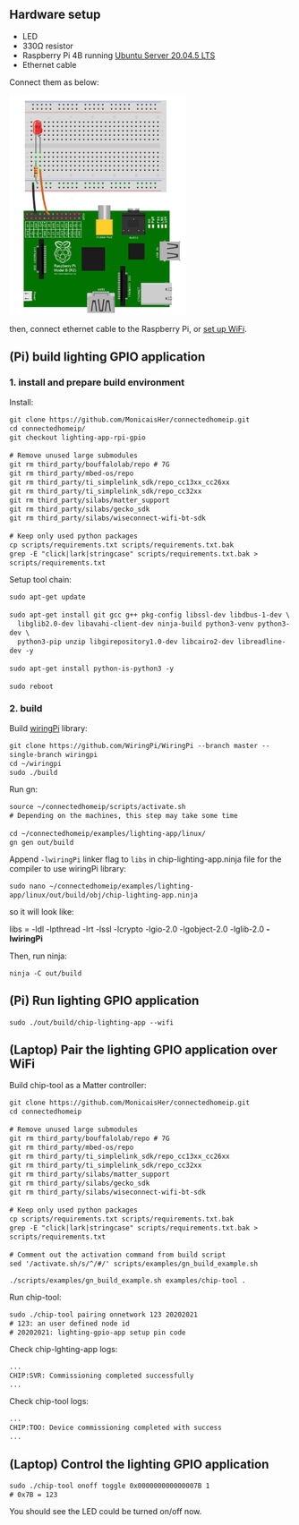 ## Hardware setup

-   LED
-   330Ω resistor
-   Raspberry Pi 4B running
    [Ubuntu Server 20.04.5 LTS](https://cdimage.ubuntu.com/releases/20.04.5/release/)
-   Ethernet cable

Connect them as below:

![](./circuit.png)

then, connect ethernet cable to the Raspberry Pi, or
[set up WiFi](https://huobur.medium.com/how-to-setup-wifi-on-raspberry-pi-4-with-ubuntu-20-04-lts-64-bit-arm-server-ceb02303e49b).

## (Pi) build lighting GPIO application

### 1. install and prepare build environment

Install:

```
git clone https://github.com/MonicaisHer/connectedhomeip.git
cd connectedhomeip/
git checkout lighting-app-rpi-gpio

# Remove unused large submodules
git rm third_party/bouffalolab/repo # 7G
git rm third_party/mbed-os/repo
git rm third_party/ti_simplelink_sdk/repo_cc13xx_cc26xx
git rm third_party/ti_simplelink_sdk/repo_cc32xx
git rm third_party/silabs/matter_support
git rm third_party/silabs/gecko_sdk
git rm third_party/silabs/wiseconnect-wifi-bt-sdk

# Keep only used python packages
cp scripts/requirements.txt scripts/requirements.txt.bak
grep -E "click|lark|stringcase" scripts/requirements.txt.bak > scripts/requirements.txt
```

Setup tool chain:

```
sudo apt-get update

sudo apt-get install git gcc g++ pkg-config libssl-dev libdbus-1-dev \
  libglib2.0-dev libavahi-client-dev ninja-build python3-venv python3-dev \
  python3-pip unzip libgirepository1.0-dev libcairo2-dev libreadline-dev -y

sudo apt-get install python-is-python3 -y

sudo reboot
```

### 2. build

Build [wiringPi](https://github.com/WiringPi/WiringPi) library:

```
git clone https://github.com/WiringPi/WiringPi --branch master --single-branch wiringpi
cd ~/wiringpi
sudo ./build
```

Run gn:

```
source ~/connectedhomeip/scripts/activate.sh
# Depending on the machines, this step may take some time

cd ~/connectedhomeip/examples/lighting-app/linux/
gn gen out/build
```

Append `-lwiringPi` linker flag to `libs` in chip-lighting-app.ninja file for the compiler to use wiringPi library:

```
sudo nano ~/connectedhomeip/examples/lighting-app/linux/out/build/obj/chip-lighting-app.ninja
```

so it will look like:

libs = -ldl -lpthread -lrt -lssl -lcrypto -lgio-2.0 -lgobject-2.0 -lglib-2.0
**-lwiringPi**

Then, run ninja:

```
ninja -C out/build
```

## (Pi) Run lighting GPIO application

```
sudo ./out/build/chip-lighting-app --wifi
```

## (Laptop) Pair the lighting GPIO application over WiFi

Build chip-tool as a Matter controller:

```
git clone https://github.com/MonicaisHer/connectedhomeip.git
cd connectedhomeip

# Remove unused large submodules
git rm third_party/bouffalolab/repo # 7G
git rm third_party/mbed-os/repo
git rm third_party/ti_simplelink_sdk/repo_cc13xx_cc26xx
git rm third_party/ti_simplelink_sdk/repo_cc32xx
git rm third_party/silabs/matter_support
git rm third_party/silabs/gecko_sdk
git rm third_party/silabs/wiseconnect-wifi-bt-sdk

# Keep only used python packages
cp scripts/requirements.txt scripts/requirements.txt.bak
grep -E "click|lark|stringcase" scripts/requirements.txt.bak > scripts/requirements.txt

# Comment out the activation command from build script
sed '/activate.sh/s/^/#/' scripts/examples/gn_build_example.sh
```

```
./scripts/examples/gn_build_example.sh examples/chip-tool .
```

Run chip-tool:

```
sudo ./chip-tool pairing onnetwork 123 20202021
# 123: an user defined node id
# 20202021: lighting-gpio-app setup pin code
```

Check chip-lghting-app logs:

```
...
CHIP:SVR: Commissioning completed successfully
...
```

Check chip-tool logs:

```
...
CHIP:TOO: Device commissioning completed with success
...
```

## (Laptop) Control the lighting GPIO application

```
sudo ./chip-tool onoff toggle 0x000000000000007B 1
# 0x7B = 123
```

You should see the LED could be turned on/off now.
